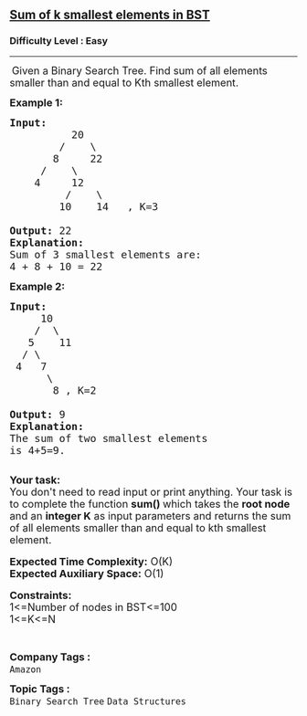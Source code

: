 <h2><a href="https://www.geeksforgeeks.org/problems/sum-of-k-smallest-elements-in-bst3029/1">Sum of k smallest elements in BST</a></h2><h3>Difficulty Level : Easy</h3><hr><div class="problems_problem_content__Xm_eO"><p>&nbsp;<span style="font-size:18px">Given a Binary Search Tree. Find sum of all elements smaller than and&nbsp;equal to Kth smallest element.</span></p>

<p><span style="font-size:18px"><strong>Example 1:</strong></span></p>

<pre><span style="font-size:18px"><strong>Input: </strong>
          20
        /    \
       8     22
     /    \
    4     12
         /    \
        10    14   , K=3

<strong>Output:</strong> 22
<strong>Explanation:</strong>
Sum of 3 smallest elements are: 
4 + 8 + 10 = 22</span></pre>

<div><span style="font-size:18px"><strong>Example 2:</strong></span></div>

<pre><span style="font-size:18px"><strong>Input:</strong>
     10
&nbsp;   /  \
&nbsp;  5    11
&nbsp; / \ 
&nbsp;4   7
&nbsp;     \
&nbsp;      8 , K=2

<strong>Output:</strong> 9
<strong>Explanation:</strong>
The sum of two smallest elements 
is 4+5=9.</span></pre>

<div>&nbsp;</div>

<div><span style="font-size:18px"><strong>Your task:</strong></span></div>

<div><span style="font-size:18px">You don't need to read input or print anything. Your task is to complete the function <strong>sum() </strong>which takes the <strong>root node</strong> and an <strong>integer K</strong> as input parameters and returns the sum of all elements smaller than and&nbsp;equal to kth&nbsp;smallest element.</span></div>

<div>&nbsp;</div>

<div><span style="font-size:18px"><strong>Expected Time Complexity:</strong> O(K)</span></div>

<div><span style="font-size:18px"><strong>Expected Auxiliary Space:</strong> O(1)</span></div>

<div>&nbsp;</div>

<div><span style="font-size:18px"><strong>Constraints:</strong><br>
1&lt;=Number of nodes in BST&lt;=100<br>
1&lt;=K&lt;=N</span></div>

<p>&nbsp;&nbsp;</p>
</div><p><span style=font-size:18px><strong>Company Tags : </strong><br><code>Amazon</code>&nbsp;<br><p><span style=font-size:18px><strong>Topic Tags : </strong><br><code>Binary Search Tree</code>&nbsp;<code>Data Structures</code>&nbsp;